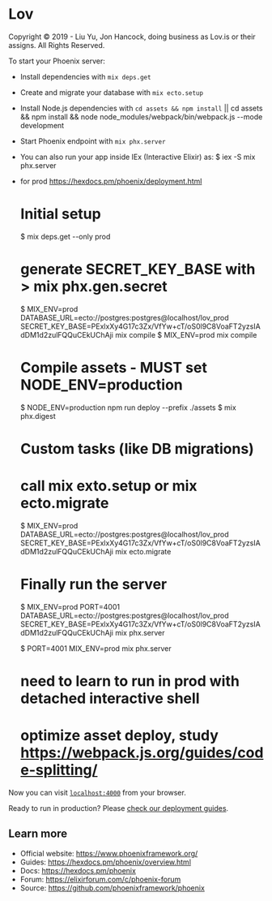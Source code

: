 # Lov
Copyright © 2019 - Liu Yu, Jon Hancock, doing business as Lov.is or their assigns.  All Rights Reserved.

To start your Phoenix server:

  * Install dependencies with `mix deps.get`
  * Create and migrate your database with `mix ecto.setup`
  * Install Node.js dependencies with `cd assets && npm install`  ||
 cd assets && npm install && node node_modules/webpack/bin/webpack.js --mode development
  * Start Phoenix endpoint with `mix phx.server`
  * You can also run your app inside IEx (Interactive Elixir) as:
    $ iex -S mix phx.server

  * for prod https://hexdocs.pm/phoenix/deployment.html
    # Initial setup
      $ mix deps.get --only prod

      # generate SECRET_KEY_BASE with > mix phx.gen.secret
      $ MIX_ENV=prod DATABASE_URL=ecto://postgres:postgres@localhost/lov_prod SECRET_KEY_BASE=PExlxXy4G17c3Zx/VfYw+cT/oS0l9C8VoaFT2yzsIAdDM1d2zulFQQuCEkUChAji mix compile 
      $ MIX_ENV=prod mix compile

      # Compile assets - MUST set NODE_ENV=production
      $ NODE_ENV=production npm run deploy --prefix ./assets
      $ mix phx.digest

      # Custom tasks (like DB migrations)
      # call mix exto.setup or mix ecto.migrate
      $ MIX_ENV=prod DATABASE_URL=ecto://postgres:postgres@localhost/lov_prod SECRET_KEY_BASE=PExlxXy4G17c3Zx/VfYw+cT/oS0l9C8VoaFT2yzsIAdDM1d2zulFQQuCEkUChAji mix ecto.migrate

      # Finally run the server
       $ MIX_ENV=prod PORT=4001 DATABASE_URL=ecto://postgres:postgres@localhost/lov_prod SECRET_KEY_BASE=PExlxXy4G17c3Zx/VfYw+cT/oS0l9C8VoaFT2yzsIAdDM1d2zulFQQuCEkUChAji mix phx.server

      $ PORT=4001 MIX_ENV=prod mix phx.server

      # need to learn to run in prod with detached interactive shell

      # optimize asset deploy, study https://webpack.js.org/guides/code-splitting/

Now you can visit [`localhost:4000`](http://localhost:4000) from your browser.

Ready to run in production? Please [check our deployment guides](https://hexdocs.pm/phoenix/deployment.html).

## Learn more

  * Official website: https://www.phoenixframework.org/
  * Guides: https://hexdocs.pm/phoenix/overview.html
  * Docs: https://hexdocs.pm/phoenix
  * Forum: https://elixirforum.com/c/phoenix-forum
  * Source: https://github.com/phoenixframework/phoenix
